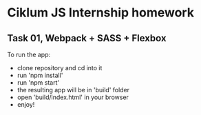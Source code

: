 # Ciklum JS Internship homework

## Task 01, Webpack + SASS + Flexbox

To run the app:
- clone repository and cd into it
- run 'npm install'
- run 'npm start'
- the resulting app will be in 'build' folder
- open 'build/index.html' in your browser
- enjoy!
